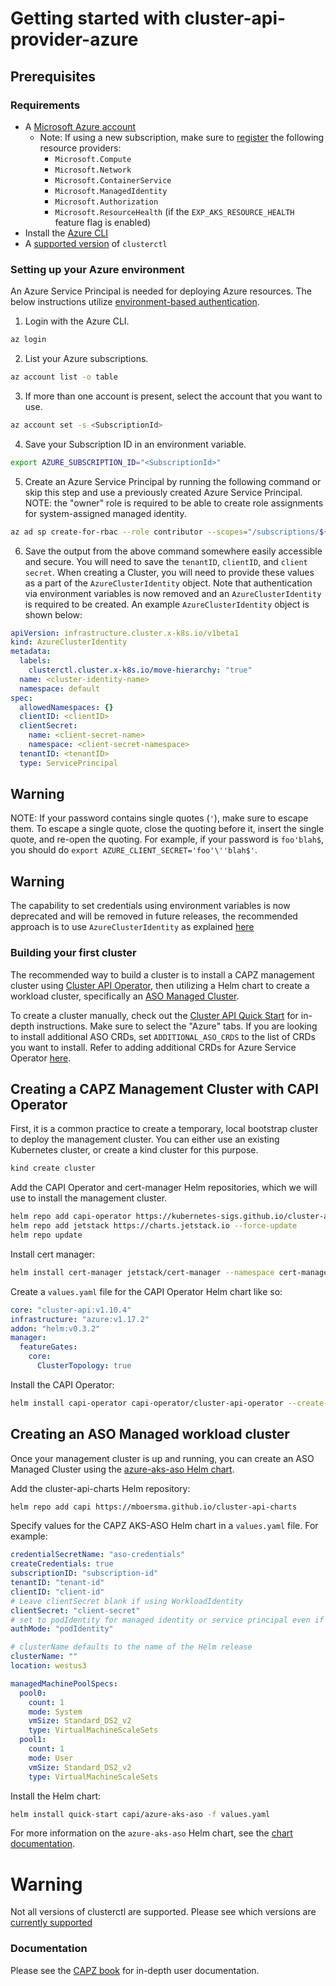 # Getting started with cluster-api-provider-azure

## Prerequisites

### Requirements

<!-- markdown-link-check-disable-next-line -->
- A [Microsoft Azure account](https://azure.microsoft.com/)
  - Note: If using a new subscription, make sure to [register](https://learn.microsoft.com/azure/azure-resource-manager/management/resource-providers-and-types) the following resource providers:
    - `Microsoft.Compute`
    - `Microsoft.Network`
    - `Microsoft.ContainerService`
    - `Microsoft.ManagedIdentity`
    - `Microsoft.Authorization`
    - `Microsoft.ResourceHealth` (if the `EXP_AKS_RESOURCE_HEALTH` feature flag is enabled)
- Install the [Azure CLI](https://learn.microsoft.com/cli/azure/install-azure-cli?view=azure-cli-latest)
- A [supported version](https://github.com/kubernetes-sigs/cluster-api-provider-azure#compatibility) of `clusterctl`

### Setting up your Azure environment

An Azure Service Principal is needed for deploying Azure resources. The below instructions utilize [environment-based authentication](https://learn.microsoft.com/go/azure/azure-sdk-go-authorization#use-environment-based-authentication).

  1. Login with the Azure CLI.

   ```bash
  az login
   ```

  2. List your Azure subscriptions.

   ```bash
  az account list -o table
   ```

  3. If more than one account is present, select the account that you want to use.

   ```bash
  az account set -s <SubscriptionId>
   ```

  4. Save your Subscription ID in an environment variable.

  ```bash
  export AZURE_SUBSCRIPTION_ID="<SubscriptionId>"
  ```

  5. Create an Azure Service Principal by running the following command or skip this step and use a previously created Azure Service Principal.
  NOTE: the "owner" role is required to be able to create role assignments for system-assigned managed identity.

  ```bash
  az ad sp create-for-rbac --role contributor --scopes="/subscriptions/${AZURE_SUBSCRIPTION_ID}"
  ```

  6. Save the output from the above command somewhere easily accessible and secure. You will need to save the `tenantID`, `clientID`, and `client secret`. When creating a Cluster, you will need to provide these values as a part of the `AzureClusterIdentity` object. Note that authentication via environment variables is now removed and an `AzureClusterIdentity` is required to be created. An example `AzureClusterIdentity` object is shown below:

  ```yaml
  apiVersion: infrastructure.cluster.x-k8s.io/v1beta1
  kind: AzureClusterIdentity
  metadata:
    labels:
      clusterctl.cluster.x-k8s.io/move-hierarchy: "true"
    name: <cluster-identity-name>
    namespace: default
  spec:
    allowedNamespaces: {}
    clientID: <clientID>
    clientSecret:
      name: <client-secret-name>
      namespace: <client-secret-namespace>
    tenantID: <tenantID>
    type: ServicePrincipal
  ```

<aside class="note warning">

<h1> Warning </h1>

NOTE: If your password contains single quotes (`'`), make sure to escape them. To escape a single quote, close the quoting before it, insert the single quote, and re-open the quoting.
For example, if your password is `foo'blah$`, you should do `export AZURE_CLIENT_SECRET='foo'\''blah$'`.

</aside>

<aside class="note warning">

<h1> Warning </h1>

The capability to set credentials using environment variables is now deprecated and will be removed in future releases, the recommended approach is to use `AzureClusterIdentity` as explained [here](./topics/multitenancy.md)

</aside>


### Building your first cluster

The recommended way to build a cluster is to install a CAPZ management cluster using [Cluster API Operator](https://github.com/kubernetes-sigs/cluster-api-operator), then utilizing a Helm chart to create a workload cluster, specifically an [ASO Managed Cluster](./managed/asomanagedcluster.md).

To create a cluster manually, check out the [Cluster API Quick Start](https://cluster-api.sigs.k8s.io/user/quick-start.html) for in-depth instructions. Make sure to select the "Azure" tabs. If you are looking to install additional ASO CRDs, set `ADDITIONAL_ASO_CRDS` to the list of CRDs you want to install. Refer to adding additional CRDs for Azure Service Operator [here](./topics/aso.md#Using-aso-for-non-capz-resources).

## Creating a CAPZ Management Cluster with CAPI Operator

First, it is a common practice to create a temporary, local bootstrap cluster to deploy the management cluster. You can either use an existing Kubernetes cluster, or create a kind cluster for this purpose.

```bash
kind create cluster
```

Add the CAPI Operator and cert-manager Helm repositories, which we will use to install the management cluster.

```bash
helm repo add capi-operator https://kubernetes-sigs.github.io/cluster-api-operator
helm repo add jetstack https://charts.jetstack.io --force-update
helm repo update
```

Install cert manager:

```bash
helm install cert-manager jetstack/cert-manager --namespace cert-manager --create-namespace --set crds.enabled=true
```

Create a `values.yaml` file for the CAPI Operator Helm chart like so:

```yaml
core: "cluster-api:v1.10.4"
infrastructure: "azure:v1.17.2"
addon: "helm:v0.3.2"
manager:
  featureGates:
    core:
      ClusterTopology: true
```

Install the CAPI Operator:

```bash
helm install capi-operator capi-operator/cluster-api-operator --create-namespace -f values.yaml --wait --timeout 90s
```

## Creating an ASO Managed workload cluster

Once your management cluster is up and running, you can create an ASO Managed Cluster using the [azure-aks-aso Helm chart](https://github.com/mboersma/cluster-api-charts/tree/main/charts/azure-aks-aso).

Add the cluster-api-charts Helm repository:

```bash
helm repo add capi https://mboersma.github.io/cluster-api-charts
```

Specify values for the CAPZ AKS-ASO Helm chart in a `values.yaml` file. For example:

```yaml
credentialSecretName: "aso-credentials"
createCredentials: true
subscriptionID: "subscription-id"
tenantID: "tenant-id"
clientID: "client-id"
# Leave clientSecret blank if using WorkloadIdentity
clientSecret: "client-secret"
# set to podIdentity for managed identity or service principal even if NOT using pod identity
authMode: "podIdentity"

# clusterName defaults to the name of the Helm release
clusterName: ""
location: westus3

managedMachinePoolSpecs:
  pool0:
    count: 1
    mode: System
    vmSize: Standard_DS2_v2
    type: VirtualMachineScaleSets
  pool1:
    count: 1
    mode: User
    vmSize: Standard_DS2_v2
    type: VirtualMachineScaleSets
```

Install the Helm chart:

```bash
helm install quick-start capi/azure-aks-aso -f values.yaml
```

For more information on the `azure-aks-aso` Helm chart, see the [chart documentation](https://github.com/mboersma/cluster-api-charts/tree/main/charts/azure-aks-aso#azure-aks-aso-chart).

<h1> Warning </h1>

Not all versions of clusterctl are supported.  Please see which versions are [currently supported](https://github.com/kubernetes-sigs/cluster-api-provider-azure#compatibility)

### Documentation

Please see the [CAPZ book](https://capz.sigs.k8s.io) for in-depth user documentation.
